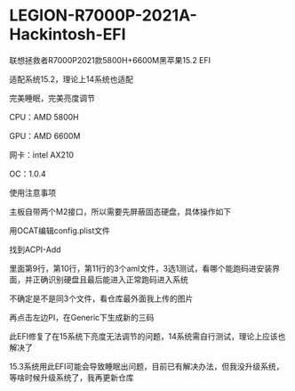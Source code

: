 # LEGION-R7000P-2021A-Hackintosh-EFI
联想拯救者R7000P2021款5800H+6600M黑苹果15.2 EFI

适配系统15.2，理论上14系统也适配

完美睡眠，完美亮度调节

CPU：AMD 5800H

GPU：AMD 6600M

网卡：intel AX210

OC：1.0.4

使用注意事项

主板自带两个M2接口，所以需要先屏蔽固态硬盘，具体操作如下

用OCAT编辑config.plist文件

找到ACPI-Add

里面第9行，第10行，第11行的3个aml文件，3选1测试，看哪个能跑码进安装界面，并正确识别硬盘且最后能进入正常跑码进入系统

不确定是不是同3个文件，看仓库最外面我上传的图片


再点击左边PI，在Generic下生成新的三码


此EFI修复了在15系统下亮度无法调节的问题，14系统需自行测试，理论上应该也解决了


15.3系统用此EFI可能会导致睡眠出问题，目前已有解决办法，但我没升级系统，等啥时候升级系统了，我再更新仓库

